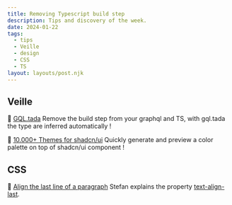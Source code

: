 ```yaml
---
title: Removing Typescript build step
description: Tips and discovery of the week.
date: 2024-01-22
tags:
  - tips
  - Veille
  - design
  - CSS
  - TS
layout: layouts/post.njk
---
```


## Veille
🎉 [GQL.tada](https://x.com/_philpl/status/1747278045801566379?s=20)
Remove the build step from your graphql and TS, with gql.tada the type are inferred automatically !

💅 [10.000+ Themes for shadcn/ui](https://ui.jln.dev/?theme=QyXWwSgh2yamyZ9x)
Quickly generate and preview a color palette on top of shadcn/ui component !

## CSS

🎨 [Align the last line of a paragraph](https://www.stefanjudis.com/today-i-learned/how-to-align-the-text-of-the-last-paragraph-line/)
Stefan explains the property [text-align-last](https://developer.mozilla.org/en-US/docs/Web/CSS/text-align-last).
